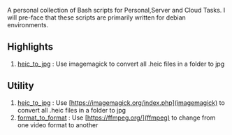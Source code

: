 A personal collection of Bash scripts for Personal,Server and Cloud Tasks.
I will pre-face that these scripts are primarily written for debian environments.

## Highlights

1. [heic_to_jpg](scripts/heic_to_jpg) : Use imagemagick to convert all .heic files in a folder to jpg

## Utility

1. [heic_to_jpg](scripts/heic_to_jpg) : Use [https://imagemagick.org/index.php](imagemagick) to convert all .heic files in a folder to jpg
1. [format_to_format](scripts/format_to_format) : Use [https://ffmpeg.org/](ffmpeg) to change from one video format to another

